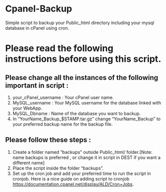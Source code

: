 # Cpanel-Backup
Simple script to backup your Public_html directory including your mysql database in cPanel using cron.

# Please read the following instructions before using this script.

## Please change all the instances of the following important in script :
1. your_cPanel_username : Your cPanel user name.
2. MySQL_username : Your MySQL username for the database linked with your WebApp.
3. MySQL_Dbname : Name of the database you want to backup.
4. In “YourName_Backup_$STAMP.tar.gz” change “YourName_Backup” to your preferred backup name for the backup file.

## Please follow these steps :
1. Create a folder named “backups” outside Public_html/ folder.[Note: name backups is preferred , or change it in script in DEST if you want a different name]
2. Place the script inside the folder “backups”.
3. Set up the cron job and add your preferred time to run the script in cronjob.
	Here is a nice guide on adding script to cronjob 
	https://documentation.cpanel.net/display/ALD/Cron+Jobs.